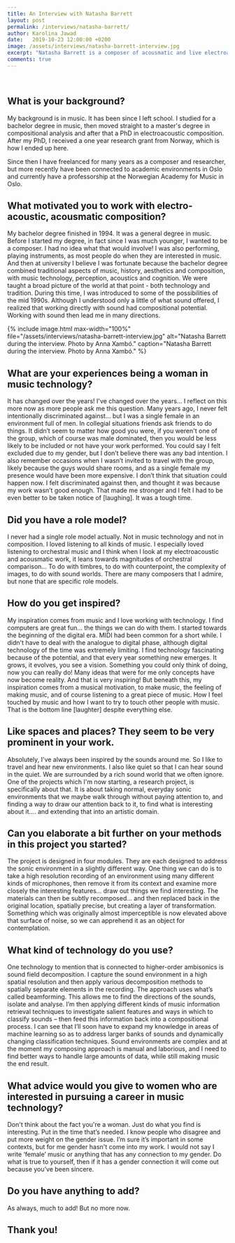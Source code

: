 ```yaml
---
title: An Interview with Natasha Barrett
layout: post
permalink: /interviews/natasha-barrett/
author: Karolina Jawad
date:   2019-10-23 12:00:00 +0200
image: /assets/interviews/natasha-barrett-interview.jpg
excerpt: "Natasha Barrett is a composer of acousmatic and live electroacoustic concert works, sound and multi-media installations, and interactive music. She is a leading voice in the new wave of artists working with ambisonics, 3-D sound, and its contemporary music context."
comments: true
---
```


<!-- <div class="videoWrapper">
<iframe width="750" height="422" src="https://www.youtube.com/embed/SV42EZF3Gx0" frameborder="0" allow="accelerometer; autoplay; encrypted-media; gyroscope; picture-in-picture" allowfullscreen></iframe>
</div> -->

<br />

## What is your background?

My background is in music. It has been since I left school. I studied for a bachelor degree in music, then moved straight to a master's degree in compositional analysis and after that a PhD in electroacoustic composition. After my PhD, I received a one year research grant from Norway, which is how I ended up here.

Since then I have freelanced for many years as a composer and researcher, but more recently have been connected to academic environments in Oslo and currently have a professorship at the Norwegian Academy for Music in Oslo.

## What motivated you to work with electro-acoustic, acousmatic composition?

My bachelor degree finished in 1994. It was a general degree in music. Before I started my degree, in fact since I was much younger, I wanted to be a composer. I had no idea what that would involve! I was also performing, playing instruments, as most people do when they are interested in music. And then at university I believe I was fortunate because the bachelor degree combined traditional aspects of music, history, aesthetics and composition, with music technology, perception, acoustics and cognition. We were taught a broad picture of the world at that point - both technology and tradition. During this time, I was introduced to some of the possibilities of the mid 1990s. Although I understood only a little of what sound offered, I realized that working directly with sound had compositional potential. Working with sound then lead me in many directions.


{% include image.html
max-width="100%" file="/assets/interviews/natasha-barrett-interview.jpg" alt="Natasha Barrett during the interview. Photo by Anna Xambó."
caption="Natasha Barrett during the interview. Photo by Anna Xambó." %}

## What are your experiences being a woman in music technology?

It has changed over the years! I've changed over the years… I reflect on this more now as more people ask me this question. Many years ago, I never felt intentionally discriminated against… but I was a single female in an environment full of men. In collegial situations friends ask friends to do things. It didn’t seem to matter how good you were, if you weren't one of the group, which of course was male dominated, then you would be less likely to be included or not have your work performed. You could say I felt excluded due to my gender, but I don’t believe there was any bad intention. I also remember occasions when I wasn’t invited to travel with the group, likely because the guys would share rooms, and as a single female my presence would have been more expensive. I don’t think that situation could happen now. I felt discriminated against then, and thought it was because my work wasn’t good enough. That made me stronger and I felt I had to be even better to be taken notice of [laughing]. It was a tough time.

## Did you have a role model?

I never had a single role model actually. Not in music technology and not in composition. I loved listening to all kinds of music. I especially loved listening to orchestral music and I think when I look at my electroacoustic and acousmatic work, it leans towards magnitudes of orchestral comparison… To do with timbres, to do with counterpoint, the complexity of images, to do with sound worlds. There are many composers that I admire, but none that are specific role models.

## How do you get inspired?

My inspiration comes from music and I love working with technology. I find computers are great fun… the things we can do with them. I started towards the beginning of the digital era. MIDI had been common for a short while. I didn't have to deal with the analogue to digital phase, although digital technology of the time was extremely limiting. I find technology fascinating because of the potential, and that every year something new emerges. It grows, it evolves, you see a vision. Something you could only think of doing, now you can really do! Many ideas that were for me only concepts have now become reality. And that is very inspiring! But beneath this, my inspiration comes from a musical motivation, to make music, the feeling of making music, and of course listening to a great piece of music. How I feel touched by music and how I want to try to touch other people with music. That is the bottom line [laughter] despite everything else. 

## Like spaces and places? They seem to be very prominent in your work.

Absolutely, I've always been inspired by the sounds around me. So I like to travel and hear new environments. I also like quiet so that I can hear sound in the quiet. We are surrounded by a rich sound world that we often ignore. One of the projects which I'm now starting, a research project, is specifically about that. It is about taking normal, everyday sonic environments that we maybe walk through without paying attention to, and finding a way to draw our attention back to it, to find what is interesting about it…. and extending that into an artistic domain. 

## Can you elaborate a bit further on your methods in this project you started?

The project is designed in four modules. They are each designed to address the sonic environment in a slightly different way. One thing we can do is to take a high resolution recording of an environment using many different kinds of microphones, then remove it from its context and examine more closely the interesting features… draw out things we find interesting. The materials can then be subtly recomposed… and then replaced back in the original location, spatially precise, but creating a layer of transformation. Something which was originally almost imperceptible is now elevated above that surface of noise, so we can apprehend it as an object for contemplation.

## What kind of technology do you use?

One technology to mention that is connected to higher-order ambisonics is sound field decomposition. I capture the sound environment in a high spatial resolution and then apply various decomposition methods to spatially separate elements in the recording. The approach uses what’s called beamforming. This allows me to find the directions of the sounds, isolate and analyse. I’m then applying different kinds of music information retrieval techniques to investigate salient features and ways in which to classify sounds – then feed this information back into a compositional process. I can see that I’ll soon have to expand my knowledge in areas of machine learning so as to address larger banks of sounds and dynamically changing classification techniques. Sound environments are complex and at the moment my composing approach is manual and laborious, and I need to find better ways to handle large amounts of data, while still making music the end result.

## What advice would you give to women who are interested in pursuing a career in music technology?

Don't think about the fact you're a woman. Just do what you find is interesting. Put in the time that’s needed. I know people who disagree and put more weight on the gender issue. I’m sure it’s important in some contexts, but for me gender hasn't come into my work. I would not say I write ‘female’ music or anything that has any connection to my gender. Do what is true to yourself, then if it has a gender connection it will come out because you’ve been sincere. 

## Do you have anything to add?

As always, much to add! But no more now.

## Thank you!
